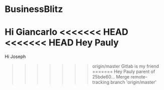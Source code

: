 # BusinessBlitz
Hi Giancarlo
<<<<<<< HEAD
<<<<<<< HEAD
Hey Pauly
=======
Hi Joseph
>>>>>>> origin/master
Gitlab is my friend
=======
Hey Pauly
>>>>>>> parent of 25bde60... Merge remote-tracking branch 'origin/master'
